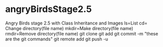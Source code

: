 # angryBirdsStage2.5
Angry Birds stage 2.5 with Class Inheritance and Images
ls=List
cd= Change directory(file name)
mkdir=Make directory(file name)
rmdir=Remove directory(file name)
git clone <URL>
git add <file name>
git commit -m "these are the git commands"
git remote add <SUHIT><repository URL>
git push -u <SUHIT>